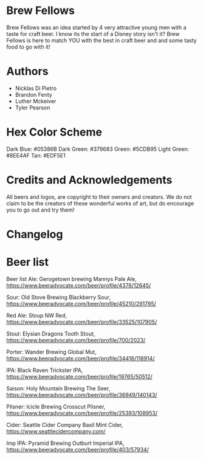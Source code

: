 # Brew Fellows
Brew Fellows was an idea started by 4 very attractive young men with a taste for craft beer. I know its the start of a Disney story isn't it? Brew Fellows is here to match YOU with the best in craft beer and and some tasty food to go with it!

# Authors
- Nicklas Di Pietro
- Brandon Fenty
- Luther Mckeiver
- Tyler Pearson

# Hex Color Scheme

Dark Blue: #05386B
Dark Green: #379683
Green: #5CDB95
Light Green: #8EE4AF
Tan: #EDF5E1

# Credits and Acknowledgements

All beers and logos, are copyright to their owners and creators. We do not claim to be the creators of these wonderful works of art, but do encourage you to go out and try them!

# Changelog

# Beer list 

Beer list
Ale: Gerogetown brewing Mannys Pale Ale, https://www.beeradvocate.com/beer/profile/4378/12645/

Sour: Old Stove Brewing Blackberry Sour, https://www.beeradvocate.com/beer/profile/45210/291795/

Red Ale: Stoup NW Red, https://www.beeradvocate.com/beer/profile/33525/107905/

Stout: Elysian Dragons Tooth Stout, https://www.beeradvocate.com/beer/profile/700/2023/

Porter:  Wander Brewing Global Mut, https://www.beeradvocate.com/beer/profile/34416/118914/

IPA: Black Raven Trickster IPA, https://www.beeradvocate.com/beer/profile/19765/50512/

Saison: Holy Mountain Brewing The Seer, https://www.beeradvocate.com/beer/profile/36949/140143/

Pilsner: Icicle Brewing Crosscut Pilsner, https://www.beeradvocate.com/beer/profile/25393/108953/

Cider: Seattle Cider Company Basil Mint Cider, https://www.seattlecidercompany.com/

Imp IPA: Pyramid Brewing Outburt Imperial IPA, https://www.beeradvocate.com/beer/profile/403/57934/
